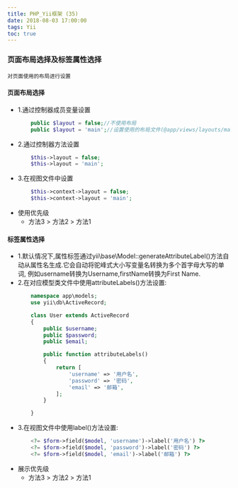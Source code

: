 ```yaml
---
title: PHP_Yii框架 (35)
date: 2018-08-03 17:00:00
tags: Yii
toc: true
---
```


### 页面布局选择及标签属性选择
    对页面使用的布局进行设置

<!-- more -->

#### 页面布局选择
- 1.通过控制器成员变量设置
    ```php
        public $layout = false;//不使用布局
        public $layout = 'main';//设置使用的布局文件(@app/views/layouts/main.php)
    ```
- 2.通过控制器方法设置
    ```php
        $this->layout = false;
        $this->layout = 'main';
    ```
- 3.在视图文件中设置
    ```php
        $this->context->layout = false;
        $this->context->layout = 'main';
    ```
- 使用优先级
    * 方法3 > 方法2 > 方法1

#### 标签属性选择
- 1.默认情况下,属性标签通过yii\base\Model::generateAttributeLabel()方法自动从属性名生成.它会自动将驼峰式大小写变量名转换为多个首字母大写的单词, 例如username转换为Username,firstName转换为First Name.
- 2.在对应模型类文件中使用attributeLabels()方法设置: 
    ```php
        namespace app\models;
        use yii\db\ActiveRecord;

        class User extends ActiveRecord 
        {
            public $username;
            public $password;
            public $email;

            public function attributeLabels() 
            {
                return [
                    'username' => '用户名',
                    'password' => '密码',
                    'email' => '邮箱',
                ];
            }

        }
    ```
- 3.在视图文件中使用label()方法设置: 
    ```php    
        <?= $form->field($model, 'username')->label('用户名') ?>
        <?= $form->field($model, 'password')->label('密码') ?>
        <?= $form->field($model, 'email')->label('邮箱') ?>
    ```
- 展示优先级
    * 方法3 > 方法2 > 方法1
